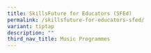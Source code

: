 ```yaml
---
title: SkillsFuture for Educators (SFEd)
permalink: /skillsfuture-for-educators-sfed/
variant: tiptap
description: ""
third_nav_title: Music Programmes
---
```

